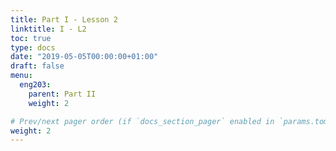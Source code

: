```yaml
---
title: Part I - Lesson 2
linktitle: I - L2
toc: true
type: docs
date: "2019-05-05T00:00:00+01:00"
draft: false
menu:
  eng203:
    parent: Part II
    weight: 2

# Prev/next pager order (if `docs_section_pager` enabled in `params.toml`)
weight: 2
---
```

